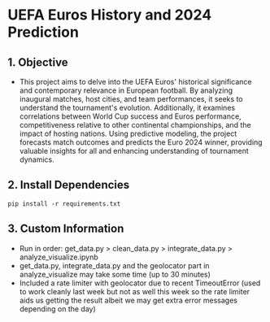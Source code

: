 # UEFA Euros History and 2024 Prediction

## 1. Objective
* This project aims to delve into the UEFA Euros' historical significance and contemporary relevance in European football. By analyzing inaugural matches, host cities, and team performances, it seeks to understand the tournament's evolution. Additionally, it examines correlations between World Cup success and Euros performance, competitiveness relative to other continental championships, and the impact of hosting nations. Using predictive modeling, the project forecasts match outcomes and predicts the Euro 2024 winner, providing valuable insights for all and enhancing understanding of tournament dynamics.

## 2. Install Dependencies

```
pip install -r requirements.txt
```

## 3. Custom Information
* Run in order: get_data.py > clean_data.py > integrate_data.py > analyze_visualize.ipynb
* get_data.py, integrate_data.py and the geolocator part in analyze_visualize may take some time (up to 30 minutes)
* Included a rate limiter with geolocator due to recent TimeoutError (used to work cleanly last week but not as well this week so the rate limiter aids us getting the result albeit we may get extra error messages depending on the day)
